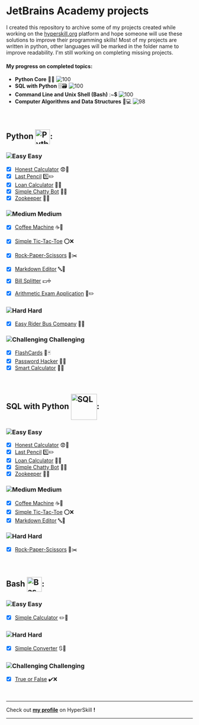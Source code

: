 # JetBrains Academy projects

I created this repository to archive some of my projects created while working on the [hyperskill.org](https://hyperskill.org/profile/2319510) platform and hope someone will use these solutions to improve their programming skills!
Most of my projects are written in python, other languages will be marked in the folder name to improve readability.
I'm still working on completing missing projects.

#### My progress on completed topics:
- **Python Core** 🐍🐉 ![100](https://geps.dev/progress/100)
- **SQL with Python** 🗄️🗃️ ![100](https://geps.dev/progress/100)
- **Command Line and Unix Shell (Bash)** :~💲 ![100](https://geps.dev/progress/100)
- **Computer Algorithms and Data Structures** 🧮💻 ![98](https://geps.dev/progress/98)  

&nbsp;

## **Python** <img src="https://upload.wikimedia.org/wikipedia/commons/thumb/c/c3/Python-logo-notext.svg/115px-Python-logo-notext.svg.png?20220821155029" width="40" height="40" alt="Python" style="vertical-align:middle">:
### ![Easy](https://hyperskill.azureedge.net/static/img/easy.331dff7f.svg) Easy 
- [x] [Honest Calculator](https://github.com/rafalszponarski/JetBrains-Academy/tree/master/Honest%20Calculator) 😨📠
- [x] [Last Pencil](https://github.com/rafalszponarski/JetBrains-Academy/tree/master/Last%20Pencil) 1️⃣✏️
- [x] [Loan Calculator](https://github.com/rafalszponarski/JetBrains-Academy/tree/master/Loan%20Calculator) 💸📠
- [x] [Simple Chatty Bot](https://github.com/rafalszponarski/JetBrains-Academy/tree/master/Simple%20Chatty%20Bot) 📧🤖
- [x] [Zookeeper](https://github.com/rafalszponarski/JetBrains-Academy/tree/master/Zookeeper) 🐾🐯

### ![Medium](https://hyperskill.azureedge.net/static/img/medium.4bc6849c.svg) Medium 
- [x] [Coffee Machine](https://github.com/rafalszponarski/JetBrains-Academy/tree/master/Coffee%20Machine) ☕🤖
- [x] [Simple Tic-Tac-Toe](https://github.com/rafalszponarski/JetBrains-Academy/tree/master/Simple%20Tic-Tac-Toe) ⭕❌
- [x] [Rock-Paper-Scissors](https://github.com/rafalszponarski/JetBrains-Academy/tree/master/Rock-Paper-Scissors) 👊✂️
- [x] [Markdown Editor](https://github.com/rafalszponarski/JetBrains-Academy/tree/master/Markdown%20Editor) 🔤🔀
- [x] [Bill Splitter](https://github.com/rafalszponarski/JetBrains-Academy/tree/master/Bill%20Splitter) 💵➗
- [x] [Arithmetic Exam Application](https://github.com/rafalszponarski/JetBrains-Academy/tree/master/Arithmetic%20Exam%20Application) 📓✏️


### ![Hard](https://hyperskill.azureedge.net/static/img/hard.e8e1bf49.svg) Hard 
- [x] [Easy Rider Bus Company](https://github.com/rafalszponarski/JetBrains-Academy/tree/master/Easy%20Rider%20Bus%20Company) 🚏🚌


### ![Challenging](https://hyperskill.azureedge.net/static/img/challenging.81b9c2e4.svg) Challenging 
- [X] [FlashCards](https://github.com/rafalszponarski/JetBrains-Academy/tree/master/FlashCards) 🎲🃏
- [x] [Password Hacker](https://github.com/rafalszponarski/JetBrains-Academy/tree/master/Password%20Hacker) 🥷🔐
- [X] [Smart Calculator](https://github.com/rafalszponarski/JetBrains-Academy/tree/master/Smart%20Calculator) 📝📠

&nbsp;

## **SQL with Python** <img src="https://hyperskill.org/media/tracks/068554b2655e4cf880da3be688da82a8/Sql.svg" width="70" height="70" alt="SQL" style="vertical-align:middle">:
### ![Easy](https://hyperskill.azureedge.net/static/img/easy.331dff7f.svg) Easy 
- [x] [Honest Calculator](https://github.com/rafalszponarski/JetBrains-Academy/tree/master/Honest%20Calculator) 😨📠
- [x] [Last Pencil](https://github.com/rafalszponarski/JetBrains-Academy/tree/master/Last%20Pencil) 1️⃣✏️
- [x] [Loan Calculator](https://github.com/rafalszponarski/JetBrains-Academy/tree/master/Loan%20Calculator) 💸📠
- [x] [Simple Chatty Bot](https://github.com/rafalszponarski/JetBrains-Academy/tree/master/Simple%20Chatty%20Bot) 📧🤖
- [x] [Zookeeper](https://github.com/rafalszponarski/JetBrains-Academy/tree/master/Zookeeper) 🐾🐯

### ![Medium](https://hyperskill.azureedge.net/static/img/medium.4bc6849c.svg) Medium 
- [x] [Coffee Machine](https://github.com/rafalszponarski/JetBrains-Academy/tree/master/Coffee%20Machine) ☕🤖
- [x] [Simple Tic-Tac-Toe](https://github.com/rafalszponarski/JetBrains-Academy/tree/master/Simple%20Tic-Tac-Toe) ⭕❌
- [x] [Markdown Editor](https://github.com/rafalszponarski/JetBrains-Academy/tree/master/Markdown%20Editor) 🔤🔀

### ![Hard](https://hyperskill.azureedge.net/static/img/hard.e8e1bf49.svg) Hard 
- [x] [Rock-Paper-Scissors](https://github.com/rafalszponarski/JetBrains-Academy/tree/master/Rock-Paper-Scissors) 👊✂️

<!---
### ![Challenging](https://hyperskill.azureedge.net/static/img/challenging.81b9c2e4.svg) Challenging 
- [ ] ToDo
-->

&nbsp;

## **Bash** <img src="https://upload.wikimedia.org/wikipedia/commons/thumb/4/4b/Bash_Logo_Colored.svg/512px-Bash_Logo_Colored.svg.png?20180723054350" width="40" height="40" alt="Bash" style="vertical-align:middle">:
### ![Easy](https://hyperskill.azureedge.net/static/img/easy.331dff7f.svg) Easy 
- [x] [Simple Calculator](https://github.com/rafalszponarski/JetBrains-Academy/tree/master/Simple%20Calculator%20(Bash)) ✏️📠

<!---
### ![Medium](https://hyperskill.azureedge.net/static/img/medium.4bc6849c.svg) Medium 
- [ ] ToDo
-->

### ![Hard](https://hyperskill.azureedge.net/static/img/hard.e8e1bf49.svg) Hard 
- [x] [Simple Converter](https://github.com/rafalszponarski/JetBrains-Academy/tree/master/Simple%20Converter%20(Bash)) 🔃🔀


### ![Challenging](https://hyperskill.azureedge.net/static/img/challenging.81b9c2e4.svg) Challenging 
- [x] [True or False](https://github.com/rafalszponarski/JetBrains-Academy/tree/master/True%20or%20False%20(Bash)) ✔️❌


&nbsp;

---
Check out [**my profile**](https://hyperskill.org/profile/2319510) on HyperSkill **!**

---
